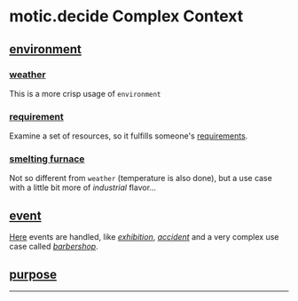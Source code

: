# motic.decide Complex Context

## [environment](./environment/)

### [weather](./weather/)

This is a more crisp usage of `environment`

### [requirement](./requirement/)

Examine a set of resources, so it fulfills someone's
 [requirements](./requirement/).

### [smelting furnace](./industrial/smeltingFurnace/)

Not so different from `weather` (temperature is also done),
 but a use case with a little bit more of *industrial* flavor...
   
## [event](./event/)

[Here](./event/) events are handled, like
 [*exhibition*](./event/README.md#exhibition),
 [*accident*](./event/README.md#accident) and a very complex
 use case called [*barbershop*](./event/README.md#barbershop). 

## [purpose](./purpose/)

---